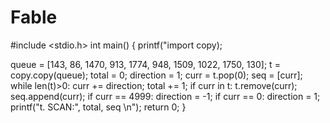 # Fable
#include <stdio.h>
int main()
{
   printf("import copy);

queue = [143, 86, 1470, 913, 1774, 948, 1509, 1022, 1750, 130];
t = copy.copy(queue);
total = 0;
direction = 1;
curr = t.pop(0);
seq = [curr];
while len(t)>0:
    curr += direction;
    total += 1;
    if curr in t:
        t.remove(curr);
        seq.append(curr);
    if curr == 4999:
        direction = -1;
    if curr == 0:
        direction = 1;
printf("t. SCAN:\", total, seq
\n");
      return 0;
}

